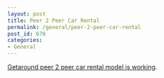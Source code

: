 ```yaml
---
layout: post
title: Peer 2 Peer Car Rental
permalink: /general/peer-2-peer-car-rental
post_id: 678
categories:
- General
---
```


[Getaround peer 2 peer car rental model is working](http://uncrunched.com/2011/10/18/getaround-p2p-car-rental-model-is-working-really-working/).
